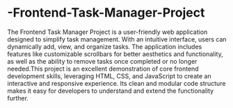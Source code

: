 # -Frontend-Task-Manager-Project

The Frontend Task Manager Project is a user-friendly web application designed to simplify task management. With an intuitive interface, users can dynamically add, view, and organize tasks. The application includes features like customizable scrollbars for better aesthetics and functionality, as well as the ability to remove tasks once completed or no longer needed.This project is an excellent demonstration of core frontend development skills, leveraging HTML, CSS, and JavaScript to create an interactive and responsive experience. Its clean and modular code structure makes it easy for developers to understand and extend the functionality further.
